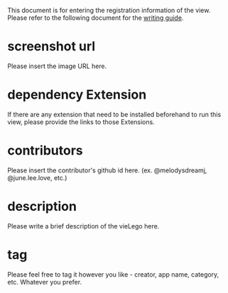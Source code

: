This document is for entering the registration information of the view. Please refer to the
following document for the [writing guide]().

# screenshot url

Please insert the image URL here.

# dependency Extension

If there are any extension that need to be installed beforehand to run this view, please provide
the links to those Extensions.

# contributors

Please insert the contributor's github id here.
(ex. @melodysdreamj, @june.lee.love, etc.)

# description

Please write a brief description of the vieLego here.

# tag

Please feel free to tag it however you like - creator, app name, category, etc. Whatever you prefer.